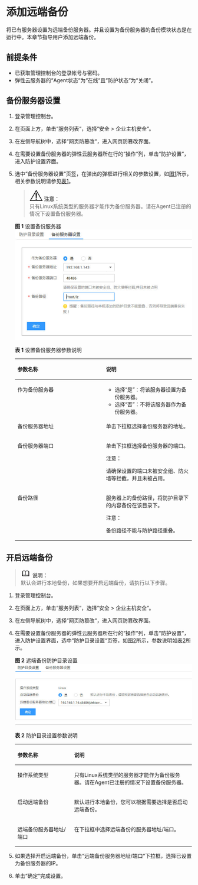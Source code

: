 # 添加远端备份<a name="ZH-CN_TOPIC_0116058067"></a>

将已有服务器设置为远端备份服务器。并且设置为备份服务器的备份模块状态是在运行中。本章节指导用户添加远端备份。

## 前提条件<a name="section2256777914731"></a>

-   已获取管理控制台的登录帐号与密码。
-   弹性云服务器的“Agent状态“为“在线“且“防护状态“为“关闭“。

## 备份服务器设置<a name="section18629932141819"></a>

1.  登录管理控制台。
2.  在页面上方，单击“服务列表“，选择“安全  \>  企业主机安全“。
3.  在左侧导航树中，选择“网页防篡改“，进入网页防篡改界面。
4.  在需要设置备份服务器的弹性云服务器所在行的“操作“列，单击“防护设置“，进入防护设置界面。
5.  选中“备份服务器设置“页签，在弹出的弹框进行相关的参数设置，如[图1](#fig9234184561612)所示，相关参数说明请参见[表1](#table1423774551618)。

    >![](public_sys-resources/icon-notice.gif) **注意：**   
    >只有Linux系统类型的服务器才能作为备份服务器。请在Agent已注册的情况下设置备份服务器。  

    **图 1**  设置备份服务器<a name="fig9234184561612"></a>  
    ![](figures/设置备份服务器.jpg "设置备份服务器")

    **表 1**  设置备份服务器参数说明

    <a name="table1423774551618"></a>
    <table><thead align="left"><tr id="row2234145121611"><th class="cellrowborder" valign="top" width="50%" id="mcps1.2.3.1.1"><p id="p623494551611"><a name="p623494551611"></a><a name="p623494551611"></a>参数名称</p>
    </th>
    <th class="cellrowborder" valign="top" width="50%" id="mcps1.2.3.1.2"><p id="p2234154513161"><a name="p2234154513161"></a><a name="p2234154513161"></a>说明</p>
    </th>
    </tr>
    </thead>
    <tbody><tr id="row92368451164"><td class="cellrowborder" valign="top" width="50%" headers="mcps1.2.3.1.1 "><p id="p112340459162"><a name="p112340459162"></a><a name="p112340459162"></a>作为备份服务器</p>
    </td>
    <td class="cellrowborder" valign="top" width="50%" headers="mcps1.2.3.1.2 "><a name="ul8236154512167"></a><a name="ul8236154512167"></a><ul id="ul8236154512167"><li>选择<span class="parmvalue" id="parmvalue1523611455161"><a name="parmvalue1523611455161"></a><a name="parmvalue1523611455161"></a>“是”</span>：将该服务器设置为备份服务器。</li><li>选择<span class="parmvalue" id="parmvalue192361945131616"><a name="parmvalue192361945131616"></a><a name="parmvalue192361945131616"></a>“否”</span>：不将该服务器作为备份服务器。</li></ul>
    </td>
    </tr>
    <tr id="row18236745141617"><td class="cellrowborder" valign="top" width="50%" headers="mcps1.2.3.1.1 "><p id="p1123610454164"><a name="p1123610454164"></a><a name="p1123610454164"></a>备份服务器地址</p>
    </td>
    <td class="cellrowborder" valign="top" width="50%" headers="mcps1.2.3.1.2 "><p id="p15236194513168"><a name="p15236194513168"></a><a name="p15236194513168"></a>单击下拉框选择备份服务器的地址。</p>
    </td>
    </tr>
    <tr id="row623714581616"><td class="cellrowborder" valign="top" width="50%" headers="mcps1.2.3.1.1 "><p id="p6236445191617"><a name="p6236445191617"></a><a name="p6236445191617"></a>备份服务器端口</p>
    </td>
    <td class="cellrowborder" valign="top" width="50%" headers="mcps1.2.3.1.2 "><p id="p182361845131618"><a name="p182361845131618"></a><a name="p182361845131618"></a>单击下拉框选择备份服务器的端口。</p>
    <div class="notice" id="note1223719452163"><a name="note1223719452163"></a><a name="note1223719452163"></a><span class="noticetitle"> 注意： </span><div class="noticebody"><p id="p13237845101610"><a name="p13237845101610"></a><a name="p13237845101610"></a>请确保设置的端口未被安全组、防火墙等拦截，并且未被占用。</p>
    </div></div>
    </td>
    </tr>
    <tr id="row023717458167"><td class="cellrowborder" valign="top" width="50%" headers="mcps1.2.3.1.1 "><p id="p1323714519165"><a name="p1323714519165"></a><a name="p1323714519165"></a>备份路径</p>
    </td>
    <td class="cellrowborder" valign="top" width="50%" headers="mcps1.2.3.1.2 "><p id="p142378454161"><a name="p142378454161"></a><a name="p142378454161"></a>服务器上的备份路径，将防护目录下的内容备份在该目录下。</p>
    <div class="notice" id="note172371458160"><a name="note172371458160"></a><a name="note172371458160"></a><span class="noticetitle"> 注意： </span><div class="noticebody"><p id="p02371045151611"><a name="p02371045151611"></a><a name="p02371045151611"></a>备份路径不能与防护路径重叠。</p>
    </div></div>
    </td>
    </tr>
    </tbody>
    </table>


## 开启远端备份<a name="section9700113594419"></a>

>![](public_sys-resources/icon-note.gif) **说明：**   
>默认会进行本地备份，如果想要开启远端备份，请执行以下步骤。  

1.  登录管理控制台。
2.  在页面上方，单击“服务列表“，选择“安全  \>  企业主机安全“。
3.  在左侧导航树中，选择“网页防篡改“，进入网页防篡改界面。
4.  在需要设置备份服务器的弹性云服务器所在行的“操作“列，单击“防护设置“，进入防护设置界面，选中“防护目录设置“页签，如[图2](#fig1824482172911)所示，参数说明如[表2](#table0837761538)所示。

    **图 2**  远端备份防护目录设置<a name="fig1824482172911"></a>  
    ![](figures/远端备份防护目录设置.jpg "远端备份防护目录设置")

    **表 2**  防护目录设置参数说明

    <a name="table0837761538"></a>
    <table><thead align="left"><tr id="row98371961335"><th class="cellrowborder" valign="top" width="32%" id="mcps1.2.3.1.1"><p id="p1321413174315"><a name="p1321413174315"></a><a name="p1321413174315"></a>参数名称</p>
    </th>
    <th class="cellrowborder" valign="top" width="68%" id="mcps1.2.3.1.2"><p id="p188371561339"><a name="p188371561339"></a><a name="p188371561339"></a>说明</p>
    </th>
    </tr>
    </thead>
    <tbody><tr id="row2837361435"><td class="cellrowborder" valign="top" width="32%" headers="mcps1.2.3.1.1 "><p id="p1783712610310"><a name="p1783712610310"></a><a name="p1783712610310"></a>操作系统类型</p>
    </td>
    <td class="cellrowborder" valign="top" width="68%" headers="mcps1.2.3.1.2 "><p id="p108371761038"><a name="p108371761038"></a><a name="p108371761038"></a>只有Linux系统类型的服务器才能作为备份服务器。请在Agent已注册的情况下设置备份服务器。</p>
    </td>
    </tr>
    <tr id="row7837156436"><td class="cellrowborder" valign="top" width="32%" headers="mcps1.2.3.1.1 "><p id="p208377612320"><a name="p208377612320"></a><a name="p208377612320"></a>启动远端备份</p>
    </td>
    <td class="cellrowborder" valign="top" width="68%" headers="mcps1.2.3.1.2 "><p id="p683710617316"><a name="p683710617316"></a><a name="p683710617316"></a>默认进行本地备份，您可以根据需要选择是否启动远端备份。</p>
    </td>
    </tr>
    <tr id="row1283713613312"><td class="cellrowborder" valign="top" width="32%" headers="mcps1.2.3.1.1 "><p id="p12838126034"><a name="p12838126034"></a><a name="p12838126034"></a>远端备份服务器地址/端口</p>
    </td>
    <td class="cellrowborder" valign="top" width="68%" headers="mcps1.2.3.1.2 "><p id="p08381461936"><a name="p08381461936"></a><a name="p08381461936"></a>在下拉框中选择远端备份的服务器地址/端口。</p>
    </td>
    </tr>
    </tbody>
    </table>

5.  如果选择开启远端备份，单击“远端备份服务器地址/端口“下拉框，选择已设置为备份服务器的IP。
6.  单击“确定“完成设置。

